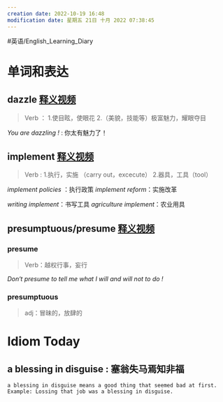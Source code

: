 ```yaml
---
creation date: 2022-10-19 16:48
modification date: 星期五 21日 十月 2022 07:38:45
---
```


#英语/English_Learning_Diary 
# 单词和表达
## dazzle [释义视频](https://www.bilibili.com/video/BV1MP411P76N/?spm_id_from=333.880.my_history.page.click&vd_source=53ab730a6a68286ff34f37d2219cc5d8)
> Verb ： 1.使目眩，使眼花
		2.（美貌，技能等）极富魅力，耀眼夺目

*You are dazzling !* : 你太有魅力了！

## implement [释义视频](https://www.bilibili.com/video/BV1824y1f7xh/?spm_id_from=333.880.my_history.page.click&vd_source=53ab730a6a68286ff34f37d2219cc5d8)
> Verb :     1.执行，实施 （carry out，excecute）
> 		2.器具，工具（tool）

*implement policies* ：执行政策
*implement reform*：实施改革

*writing implement*：书写工具
*agriculture implement*：农业用具

## presumptuous/presume [释义视频](https://www.bilibili.com/video/BV1J14y177TQ/?spm_id_from=333.880.my_history.page.click&vd_source=53ab730a6a68286ff34f37d2219cc5d8)
### presume
> Verb：越权行事，妄行

*Don‘t presume to tell me what I will and will not to do !*
### presumptuous
> adj：冒昧的，放肆的
# Idiom Today
## a blessing in disguise : 塞翁失马焉知非福

```
a blessing in disguise means a good thing that seemed bad at first.
Example: Lossing that job was a blessing in disguise.
```
